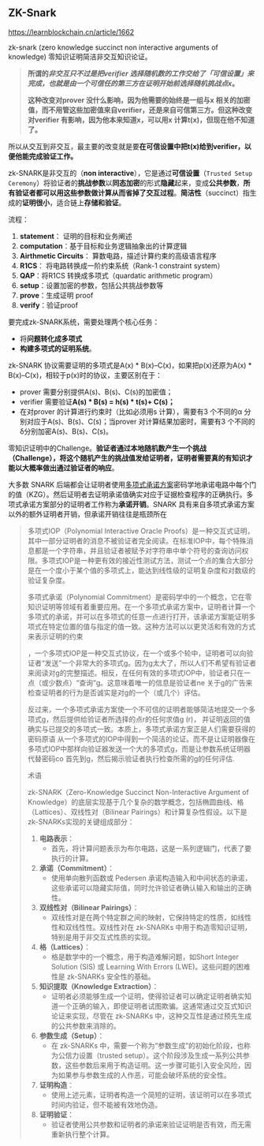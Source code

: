 ## ZK-Snark

https://learnblockchain.cn/article/1662

zk-snark (zero knowledge succinct non interactive arguments of knowledge) 零知识证明简洁非交互知识论证。

> **所谓的*非交互只不过是把verifier 选择随机数的工作交给了「可信设置」来完成，也就是由一个可信任的第三方在证明开始前选择随机挑战点x*。**
>
> **这种改变对prover 没什么影响，因为他需要的始终是一组与x 相关的加密值，而不用管这些加密值来自verifier，还是来自可信第三方。但这种改变对verifier 有影响，因为他本来知道x，可以用x 计算t(x)，但现在他不知道了。**

所以从交互到非交互，最主要的改变就是要**在可信设置中把t(x)给到verifier，以便他能完成验证工作。**

zk-SNARK是非交互的（**non interactive**），它是通过**可信设置**（`Trusted Setup Ceremony`）将验证者的**挑战参数**以**同态加密**的形式**隐藏**起来，变成**公共参数**，**所有验证者都可以用这些参数做计算从而省掉了交互过程**。**简洁性**（succinct）指生成的**证明很小**，适合链上**存储和验证**。

流程：

1. **statement**：  证明的目标和业务阐述
2. **computation**：基于目标和业务逻辑抽象出的计算逻辑
3. **Airthmetic Circuits**： 算数电路，描述计算约束的高级语言程序
4. **R1CS**： 将电路转换成一阶约束系统（Rank-1 constraint system）
5. **QAP**：将R1CS 转换成多项式（quardatic arithmetic program）
6. **setup**：设置加密的参数，包括公共挑战参数等
7. **prove**：生成证明 proof
8. **verify**：验证proof

要完成zk-SNARK系统，需要处理两个核心任务：

- 将**问题转化成多项式**
- **构建多项式的证明系统**。



zk-SNARK 协议需要证明的多项式是A(x) * B(x)–C(x)，如果把p(x)还原为A(x) * B(x)–C(x)，相较于p(x)时的协议，主要区别在于：

- prover 需要分别提供A(s)、B(s)、C(s)的加密值；
- verifier 需要验证**A(s) * B(s) = h(s) * t(s)+ C(s)；**
- 在对prover 的计算进行约束时（比如必须用s 计算），需要有3 个不同的α 分别对应于A(s)、B(s)、C(s)；当prover 对计算结果加密时，需要有3 个不同的δ分别加密A(s)、B(s)、C(s)。



零知识证明中的Challenge。**验证者通过本地随机数产生一个挑战（Challenge），将这个随机产生的挑战值发给证明者，证明者需要真的有知识才能以大概率做出通过验证者的响应**。



大多数 SNARK 后端都会让证明者使用[多项式承诺方案](https://cacr.uwaterloo.ca/techreports/2010/cacr2010-10.pdf)密码学地承诺电路中每个门的值（KZG）。然后证明者去证明承诺值确实对应于证据检查程序的正确执行。多项式承诺方案部分的证明者工作称为**承诺开销**。SNARK 具有来自多项式承诺方案以外的额外证明者开销，但承诺开销往往是瓶颈所在



> 多项式IOP（Polynomial Interactive Oracle Proofs）是一种交互式证明，其中一部分证明者的消息不被验证者完全阅读。在标准IOP中，每个特殊消息都是一个字符串，并且验证者被赋予对字符串中单个符号的查询访问权限。多项式IOP是一种更有效的接近性测试方法，测试一个点的集合大部分是在一个度小于某个值的多项式上，能达到线性级的证明复杂度和对数级的验证复杂度。
>
> 多项式承诺（Polynomial Commitment）是密码学中的一个概念，它在零知识证明等领域有着重要应用。在一个多项式承诺方案中，证明者计算一个多项式的承诺，并可以在多项式的任意一点进行打开，该承诺方案能证明多项式在特定位置的值与指定的值一致。这种方法可以以更灵活和有效的方式来表示证明的约束
>
> ，一个多项式IOP是一种交互式协议，在一个或多个轮中，证明者可以向验证者“发送”一个非常大的多项式g。因为g太大了，所以人们不希望有验证者 来阅读对g的完整描述。相反，在任何有效的多项式IOP中，验证者只在一点（或少数点）“查询”g。这意味着唯一的信息是验证者ne 关于g的广告来检查证明者的行为是否诚实是对g的一个（或几个）评估。
>
> 反过来，一个多项式承诺方案使一个不可信的证明者能够简洁地提交一个多项式g，然后提供给验证者所选择的点r的任何求值g (r)， 并证明返回的值确实与已提交的多项式一致。本质上，多项式承诺方案正是人们需要获得的密码原语 从一个多项式的IOP中得到一个简洁的论证。而不是让证明器像在多项式IOP中那样向验证器发送一个大的多项式g，而是让参数系统证明器代替密码co 首先到g，然后揭示验证者执行检查所需的g的任何评估.
>
> 术语
>
> zk-SNARK（Zero-Knowledge Succinct Non-Interactive Argument of Knowledge）的底层实现基于几个复杂的数学概念，包括椭圆曲线、格（Lattices）、双线性对（Bilinear Pairings）和计算复杂性假设。以下是zk-SNARKs实现的关键组成部分：
>
> 1. **电路表示**：
>    - 首先，将计算问题表示为布尔电路，这是一系列逻辑门，代表了要执行的计算。
> 2. **承诺（Commitment）**：
>    - 使用单向散列函数或 Pedersen 承诺构造输入和中间状态的承诺，这些承诺可以隐藏实际值，同时允许验证者确认输入和输出的正确性。
> 3. **双线性对（Bilinear Pairings）**：
>    - 双线性对是在两个特定群之间的映射，它保持特定的性质，如线性性和双线性性。双线性对在 zk-SNARKs 中用于构造零知识证明，特别是用于非交互式性质的实现。
> 4. **格（Lattices）**：
>    - 格是数学中的一个概念，用于构造难解问题，如Short Integer Solution (SIS) 或 Learning With Errors (LWE)。这些问题的困难性是 zk-SNARKs 安全性的基础。
> 5. **知识提取（Knowledge Extraction）**：
>    - 证明者必须能够生成一个证明，使得验证者可以确定证明者确实知道一个正确的输入，即使证明者试图欺骗。这通常通过交互式知识论证来实现，尽管在 zk-SNARKs 中，这种交互性是通过预先生成的公共参数来消除的。
> 6. **参数生成（Setup）**：
>    - 在 zk-SNARKs 中，需要一个称为“参数生成”的初始化阶段，也称为公信力设置（trusted setup）。这个阶段涉及生成一系列公共参数，这些参数后来用于构造证明。这一步骤可能引入安全风险，因为如果参与参数生成的人作恶，可能会破坏系统的安全性。
> 7. **证明构造**：
>    - 使用上述元素，证明者构造一个简短的证明，该证明可以在多项式时间内验证，但不能被有效地伪造。
> 8. **证明验证**：
>    - 验证者使用公共参数和证明者的承诺来验证证明是否有效，而无需重新执行整个计算。





